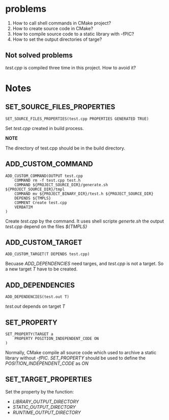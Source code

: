 # problems

1. How to call shell commands in CMake project?
2. How to create source code in CMake?
3. How to compile source code to a static library with -fPIC?
4. How to set the output directories of targe?

## Not solved problems

*test.cpp* is compiled three time in this project.
How to avoid it?

# Notes

## SET_SOURCE_FILES_PROPERTIES

	SET_SOURCE_FILES_PROPERTIES(test.cpp PROPERTIES GENERATED TRUE)

Set *test.cpp* created in build process.

**NOTE**

The directory of test.cpp should be in the build directory.

## ADD_CUSTOM_COMMAND

	ADD_CUSTOM_COMMAND(OUTPUT test.cpp
		COMMAND rm -f test.cpp test.h
		COMMAND ${PROJECT_SOURCE_DIR}/generate.sh ${PROJECT_SOURCE_DIR}/tmpl
		COMMAND mv ${PROJECT_BINARY_DIR}/test.h ${PROJECT_SOURCE_DIR}
		DEPENDS ${TMPLS}
		COMMENT Create test.cpp
		VERBATIM
	)

Create *test.cpp* by the command. 
It uses shell scripte *generte.sh* 
the output *test.cpp* depend on the files *${TMPLS}*

## ADD_CUSTOM_TARGET

	ADD_CUSTOM_TARGET(T DEPENDS test.cpp)

Becuase *ADD_DEPENDENCIES* need targes, and *test.cpp* is not a target.
So a new target *T* have to be created.

## ADD_DEPENDENCIES

	ADD_DEPENDENCIES(test.out T)

*test.out* depends on target *T*

## SET_PROPERTY

	SET_PROPERTY(TARGET a 
		PROPERTY POSITION_INDEPENDENT_CODE ON
	)

Normally, CMake compile all source code which used to archive a static 
library without *-fPIC*. 
*SET_PROPERTY* should be used to define the *POSITION_INDEPENDENT_CODE* 
as *ON*

## SET_TARGET_PROPERTIES

Set the property by the function: 

- *LIBRARY_OUTPUT_DIRECTORY*
- *STATIC_OUTPUT_DIRECTORY*
- *RUNTIME_OUTPUT_DIRECTORY*



